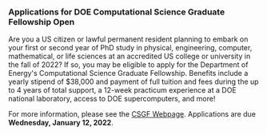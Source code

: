 ### Applications for DOE Computational Science Graduate Fellowship Open

Are you a US citizen or lawful permanent resident planning to embark on your 
first or second year of PhD study in physical, engineering, computer, 
mathematical, or life sciences at an accredited US college or university in the 
fall of 2022? If so, you may be eligible to apply for the Department of Energy's
Computational Science Graduate Fellowship. Benefits include a yearly stipend of 
$38,000 and payment of full tuition and fees during the up to 4 years of total 
support, a 12-week practicum experience at a DOE national laboratory, access to 
DOE supercomputers, and more!

For more information, please see the 
[CSGF Webpage](https://www.krellinst.org/csgf/). Applications are due
**Wednesday, January 12, 2022**.

